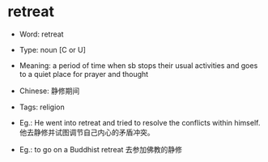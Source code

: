 # retreat

- Word: retreat

- Type: noun [C or U]
- Meaning: a period of time when sb stops their usual activities and goes to a quiet place for prayer and thought
- Chinese: 静修期间
- Tags: religion
- Eg.: He went into retreat and tried to resolve the conflicts within himself. 他去静修并试图调节自己内心的矛盾冲突。
- Eg.: to go on a Buddhist retreat 去参加佛教的静修

